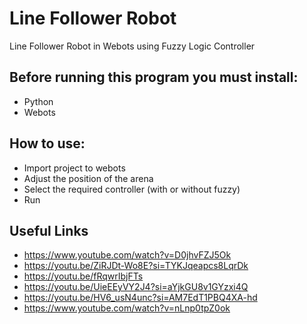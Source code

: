 # Line Follower Robot
Line Follower Robot in Webots using Fuzzy Logic Controller

## Before running this program you must install:
- Python
- Webots

## How to use:
- Import project to webots
- Adjust the position of the arena
- Select the required controller (with or without fuzzy)
- Run 

## Useful Links
- https://www.youtube.com/watch?v=D0jhvFZJ5Ok
- https://youtu.be/ZiRJDt-Wo8E?si=TYKJqeapcs8LqrDk
- https://youtu.be/fRqwrIbjFTs
- https://youtu.be/UieEEyVY2J4?si=aYjkGU8v1GYzxi4Q
- https://youtu.be/HV6_usN4unc?si=AM7EdT1PBQ4XA-hd
- https://www.youtube.com/watch?v=nLnp0tpZ0ok
